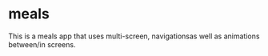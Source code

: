 # meals

This is a meals app that uses multi-screen, navigationsas well as animations between/in screens.
